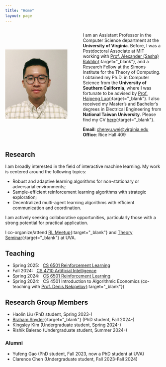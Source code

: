 ```yaml
---
title: "Home"
layout: page
---
```


<div style="display: flex; align-items: center;">


   <div style="flex: 0 0 200px; margin-right: 50px;">
    <img src="/image/photo.png" alt="My Photo" style="max-width: 100%; height: auto;">
  </div>

  <div style="flex: 1;" markdown="1">

I am an Assistant Professor in the Computer Science department at the **University of Virginia**. Before, I was a Postdoctoral Associate at MIT working with [Prof. Alexander (Sasha) Rakhlin](http://www.mit.edu/~rakhlin/){:target="_blank"}, and a Research Fellow at the Simons Institute for the Theory of Computing. I obtained my Ph.D. in Computer Science from the **University of Southern California**, where I was fortunate to be advised by [Prof. Haipeng Luo](https://haipeng-luo.net/){:target="_blank"}. I also received my Master’s and Bachelor’s degrees in Electrical Engineering from **National Taiwan University**. Please find my CV [here](/document/cv.pdf){:target="_blank"}. 

**Email**: chenyu.wei@virginia.edu  
**Office**: Rice Hall 409
  
  </div>


 


</div>



## Research

I am broadly interested in the field of interactive machine learning. My work is centered around the following topics:   
- Robust and adaptive learning algorithms for non-stationary or adversarial environments;   
- Sample-efficient reinforcement learning algorithms with strategic exploration;   
- Decentralized multi-agent learning algorithms with efficient communication and coordination.  

I am actively seeking collaborative opportunities, particularly those with a strong potential for practical application.  
   
I co-organize/attend [RL Meetup](https://rl-meetup.github.io/){:target="_blank"} and [Theory Seminar](https://weikailin.github.io/theory-seminar/){:target="_blank"} at UVA. 


## Teaching

- Spring 2025: &nbsp; [CS 6501 Reinforcement Learning](/rl2025sp/)  
- Fall 2024: &nbsp; [CS 4710 Artificial Intelligence](/ai2024fa/)  
- Spring 2024: &nbsp; [CS 6501 Reinforcement Learning](/rl2024sp/)  
- Spring 2024: &nbsp; CS 4501 Introduction to Algorithmic Economics (co-teaching with [Prof. Denis Nekipelov](https://engineering.virginia.edu/faculty/denis-nekipelov){:target="_blank"})  





## Research Group Members

- Haolin Liu (PhD student, Spring 2023-)  
- [Braham Snyder](https://www.braham.io/){:target="_blank"} (PhD student, Fall 2024-)   
- Kingsley Kim (Undergraduate student, Spring 2024-)  
- Rishik Balerao (Undergraduate student, Summer 2024-)  


### Alumni  

- Yufeng Gao (PhD student, Fall 2023, now a PhD student at UVA)  
- Clarence Chen (Undergraduate student, Fall 2023-Fall 2024)  






